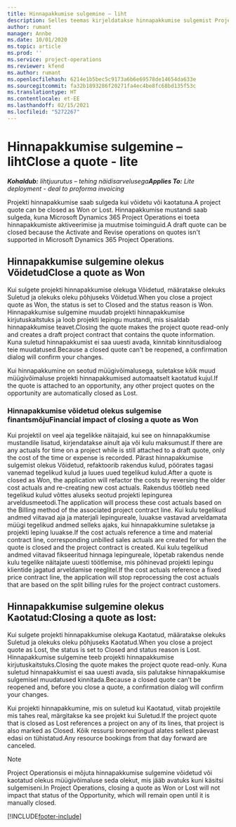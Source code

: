 ```yaml
---
title: Hinnapakkumise sulgemine – liht
description: Selles teemas kirjeldatakse hinnapakkumise sulgemist Project Operationsis.
author: rumant
manager: Annbe
ms.date: 10/01/2020
ms.topic: article
ms.prod: ''
ms.service: project-operations
ms.reviewer: kfend
ms.author: rumant
ms.openlocfilehash: 6214e1b5bec5c9173a6b6e69578de14654da633e
ms.sourcegitcommit: fa32b1893286f20271fa4ec4be8fc68bd135f53c
ms.translationtype: HT
ms.contentlocale: et-EE
ms.lasthandoff: 02/15/2021
ms.locfileid: "5272267"
---
```

# <a name="close-a-quote---lite"></a><span data-ttu-id="09c57-103">Hinnapakkumise sulgemine – liht</span><span class="sxs-lookup"><span data-stu-id="09c57-103">Close a quote - lite</span></span>

<span data-ttu-id="09c57-104">_**Kohaldub:** lihtjuurutus – tehing näidisarvelusega_</span><span class="sxs-lookup"><span data-stu-id="09c57-104">_**Applies To:** Lite deployment - deal to proforma invoicing_</span></span>

<span data-ttu-id="09c57-105">Projekti hinnapakkumise saab sulgeda kui võidetu või kaotatuna.</span><span class="sxs-lookup"><span data-stu-id="09c57-105">A project quote can be closed as Won or Lost.</span></span> <span data-ttu-id="09c57-106">Hinnapakkumise mustandi saab sulgeda, kuna Microsoft Dynamics 365 Project Operations ei toeta hinnapakkumiste aktiveerimise ja muutmise toiminguid.</span><span class="sxs-lookup"><span data-stu-id="09c57-106">A draft quote can be closed because the Activate and Revise operations on quotes isn't supported in Microsoft Dynamics 365 Project Operations.</span></span>

## <a name="close-a-quote-as-won"></a><span data-ttu-id="09c57-107">Hinnapakkumise sulgemine olekus Võidetud</span><span class="sxs-lookup"><span data-stu-id="09c57-107">Close a quote as Won</span></span>

<span data-ttu-id="09c57-108">Kui sulgete projekti hinnapakkumise olekuga Võidetud, määratakse olekuks Suletud ja olekuks oleku põhjuseks Võidetud.</span><span class="sxs-lookup"><span data-stu-id="09c57-108">When you close a project quote as Won, the status is set to Closed and the status reason is Won.</span></span> <span data-ttu-id="09c57-109">Hinnapakkumise sulgemine muudab projekti hinnapakkumise kirjutuskaitstuks ja loob projekti lepingu mustandi, mis sisaldab hinnapakkumise teavet.</span><span class="sxs-lookup"><span data-stu-id="09c57-109">Closing the quote makes the project quote read-only and creates a draft project contract that contains the quote information.</span></span> <span data-ttu-id="09c57-110">Kuna suletud hinnapakkumist ei saa uuesti avada, kinnitab kinnitusdialoog teie muudatused.</span><span class="sxs-lookup"><span data-stu-id="09c57-110">Because a closed quote can't be reopened, a confirmation dialog will confirm your changes.</span></span>

<span data-ttu-id="09c57-111">Kui hinnapakkumine on seotud müügivõimalusega, suletakse kõik muud müügivõimaluse projekti hinnapakkumised automaatselt kaotatud kujul.</span><span class="sxs-lookup"><span data-stu-id="09c57-111">If the quote is attached to an opportunity, any other project quotes on the opportunity are automatically closed as Lost.</span></span>

### <a name="financial-impact-of-closing-a-quote-as-won"></a><span data-ttu-id="09c57-112">Hinnapakkumise võidetud olekus sulgemise finantsmõju</span><span class="sxs-lookup"><span data-stu-id="09c57-112">Financial impact of closing a quote as Won</span></span>

<span data-ttu-id="09c57-113">Kui projektil on veel aja tegelikke näitajaid, kui see on hinnapakkumise mustandile lisatud, kirjendatakse ainult aja või kulu maksumust.</span><span class="sxs-lookup"><span data-stu-id="09c57-113">If there are any actuals for time on a project while is still attached to a draft quote, only the cost of the time or expense is recorded.</span></span> <span data-ttu-id="09c57-114">Pärast hinnapakkumise sulgemist olekus Võidetud, refaktoorib rakendus kulud, pöörates tagasi vanemad tegelikud kulud ja luues uued tegelikud kulud.</span><span class="sxs-lookup"><span data-stu-id="09c57-114">After a quote is closed as Won, the application will refactor the costs by reversing the older cost actuals and re-creating new cost actuals.</span></span> <span data-ttu-id="09c57-115">Rakendus töötleb need tegelikud kulud võttes aluseks seotud projekti lepingurea arveldusmeetodi.</span><span class="sxs-lookup"><span data-stu-id="09c57-115">The application will process these cost actuals based on the Billing method of the associated project contract line.</span></span> <span data-ttu-id="09c57-116">Kui kulu tegelikud andmed viitavad aja ja materjali lepingureale, luuakse vastavad arveldamata müügi tegelikud andmed selleks ajaks, kui hinnapakkumine suletakse ja projekti leping luuakse.</span><span class="sxs-lookup"><span data-stu-id="09c57-116">If the cost actuals reference a time and material contract line, corresponding unbilled sales actuals are created for when the quote is closed and the project contract is created.</span></span> <span data-ttu-id="09c57-117">Kui kulu tegelikud andmed viitavad fikseeritud hinnaga lepingureale, lõpetab rakendus nende kulu tegelike näitajate uuesti töötlemise, mis põhinevad projekti lepingu klientide jagatud arveldamise reeglitel.</span><span class="sxs-lookup"><span data-stu-id="09c57-117">If the cost actuals reference a fixed price contract line, the application will stop reprocessing the cost actuals that are based on the split billing rules for the project contract customers.</span></span>

## <a name="closing-a-quote-as-lost"></a><span data-ttu-id="09c57-118">Hinnapakkumise sulgemine olekus Kaotatud:</span><span class="sxs-lookup"><span data-stu-id="09c57-118">Closing a quote as lost:</span></span>

<span data-ttu-id="09c57-119">Kui sulgete projekti hinnapakkumise olekuga Kaotatud, määratakse olekuks Suletud ja olekuks oleku põhjuseks Kaotatud.</span><span class="sxs-lookup"><span data-stu-id="09c57-119">When you close a project quote as Lost, the status is set to Closed and status reason is Lost.</span></span> <span data-ttu-id="09c57-120">Hinnapakkumise sulgemine teeb projekti hinnapakkumise kirjutuskaitstuks.</span><span class="sxs-lookup"><span data-stu-id="09c57-120">Closing the quote makes the project quote read-only.</span></span> <span data-ttu-id="09c57-121">Kuna suletud hinnapakkumist ei saa uuesti avada, siis palutakse hinnapakkumise sulgemisel muudatused kinnitada.</span><span class="sxs-lookup"><span data-stu-id="09c57-121">Because a closed quote can't be reopened and, before you close a quote, a confirmation dialog will confirm your changes.</span></span>

<span data-ttu-id="09c57-122">Kui projekti hinnapakkumine, mis on suletud kui Kaotatud, viitab projektile mis tahes real, märgitakse ka see projekt kui Suletud.</span><span class="sxs-lookup"><span data-stu-id="09c57-122">If the project quote that is closed as Lost references a project on any of its lines, that project is also marked as Closed.</span></span> <span data-ttu-id="09c57-123">Kõik ressursi broneeringud alates sellest päevast edasi on tühistatud.</span><span class="sxs-lookup"><span data-stu-id="09c57-123">Any resource bookings from that day forward are canceled.</span></span>

> [!NOTE]
> <span data-ttu-id="09c57-124">Project Operationsis ei mõjuta hinnapakkumise sulgemine võidetud või kaotatud olekus müügivõimaluse seda olekut, mis jääb avatuks kuni käsitsi sulgemiseni.</span><span class="sxs-lookup"><span data-stu-id="09c57-124">In Project Operations, closing a quote as Won or Lost will not impact that status of the Opportunity, which will remain open until it is manually closed.</span></span>


[!INCLUDE[footer-include](../../includes/footer-banner.md)]